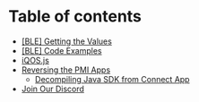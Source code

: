 # Table of contents

* [\[BLE\] Getting the Values](README.md)
* [\[BLE\] Code Examples](code-examples.md)
* [iQOS.js](iqos.js.md)
* [Reversing the PMI Apps](reversing-the-iqos-apps/README.md)
  * [Decompiling Java SDK from Connect App](reversing-the-iqos-apps/decompiling-java-sdk-from-connect-app.md)
* [Join Our Discord](join-our-discord.md)

